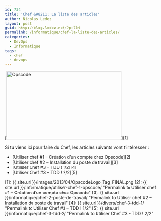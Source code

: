 ```yaml
---
id: 734
title: 'Chef &#8211; La liste des articles'
author: Nicolas Ledez
layout: post
guid: http://blog.ledez.net/?p=734
permalink: /informatique/chef-la-liste-des-articles/
categories:
  - DevOps
  - Informatique
tags:
  - chef
  - devops
---
```

[<img class="alignnone  wp-image-609" alt="Opscode" src="{{ site.url }}/images/2013/04/OpscodeLogo_Tag_FINAL-1024x614.png" width="372" height="223" srcset="{{ site.url }}/images/2013/04/OpscodeLogo_Tag_FINAL-300x180.png 300w, {{ site.url }}/images/2013/04/OpscodeLogo_Tag_FINAL-1024x614.png 1024w, {{ site.url }}/images/2013/04/OpscodeLogo_Tag_FINAL.png 1500w" sizes="(max-width: 372px) 100vw, 372px" />][1]

Si tu viens ici pour faire du Chef, les articles suivants vont t&rsquo;intéresser :

  * [Utiliser chef #1 – Création d’un compte chez Opscode][2]
  * [Utiliser chef #2 – Installation du poste de travail][3]
  * [Utiliser Chef #3 – TDD ! 1/2][4]
  * [Utiliser Chef #3 – TDD ! 2/2][5]

 [1]: {{ site.url }}/images/2013/04/OpscodeLogo_Tag_FINAL.png
 [2]: {{ site.url }}/informatique/utiliser-chef-1-opscode/ "Permalink to Utiliser chef #1 – Création d’un compte chez Opscode"
 [3]: {{ site.url }}/informatique/chef-2-poste-de-travail/ "Permalink to Utiliser chef #2 – Installation du poste de travail"
 [4]: {{ site.url }}/divers/chef-3-tdd-1/ "Permalink to Utiliser Chef #3 – TDD ! 1/2"
 [5]: {{ site.url }}/informatique/chef-3-tdd-2/ "Permalink to Utiliser Chef #3 – TDD ! 2/2"

